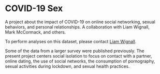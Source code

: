 # COVID-19 Sex
A project about the impact of COVID-19 on online social networking, sexual behaviors, and personal relationships. A collaboration with Liam Wignall, Mark McCormack, and others. 

To perform analyses on this dataset, please contact [Liam Wignall](https://staffprofiles.bournemouth.ac.uk/display/lwignall).

Some of the data from a larger survey were published previously. The present project centers social isolation to focus on contact with a partner, online dating, the use of social networks, the consumption of pornography, sexual activities during lockdown, and sexual health practices.  
